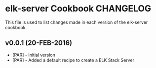 elk-server Cookbook CHANGELOG
========================
This file is used to list changes made in each version of the elk-server cookbook.

v0.0.1 (20-FEB-2016)
--------------------
- [PAR] - Initial version
- [PAR] - Added a default recipe to create a ELK Stack Server
